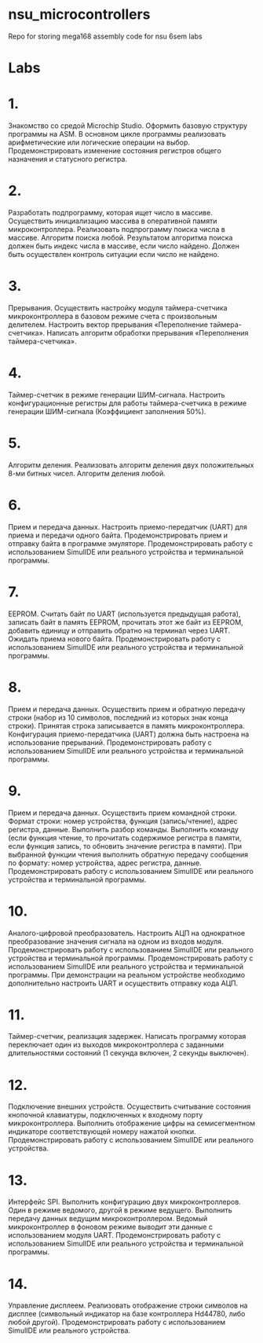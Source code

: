 # nsu_microcontrollers
Repo for storing mega168 assembly code for nsu 6sem labs

# Labs
# 1.
Знакомство со средой Microchip Studio. Оформить базовую структуру программы на ASM. В основном цикле программы реализовать арифметические или логические операции на выбор. Продемонстрировать изменение состояния регистров общего назначения и статусного регистра.
# 2.
Разработать подпрограмму, которая ищет число в массиве. Осуществить инициализацию массива в оперативной памяти микроконтроллера. Реализовать подпрограмму поиска числа в массиве. Алгоритм поиска любой. Результатом алгоритма поиска должен быть индекс числа в массиве, если число найдено. Должен быть осуществлен контроль ситуации если число не найдено. 
# 3. 
Прерывания. Осуществить настройку модуля таймера-счетчика микроконтроллера в базовом режиме счета с произвольным делителем. Настроить вектор прерывания «Переполнение таймера-счетчика». Написать алгоритм обработки прерывания «Переполнения таймера-счетчика».
# 4.
Таймер-счетчик в режиме генерации ШИМ-сигнала. Настроить конфигурационные регистры для работы таймера-счетчика в режиме генерации ШИМ-сигнала (Коэффициент заполнения 50%).
# 5. 
Алгоритм деления. Реализовать алгоритм деления двух положительных 8-ми битных чисел. Алгоритм деления любой. 
# 6. 
Прием и передача данных. Настроить приемо-передатчик (UART) для приема и передачи одного байта. Продемонстрировать прием и отправку байта в программе эмуляторе. Продемонстрировать работу с использованием SimulIDE или реального устройства и терминальной программы.
# 7. 
EEPROM. Считать байт по UART (используется предыдущая работа), записать байт в память EEPROM, прочитать этот же байт из EEPROM, добавить единицу и отправить обратно на терминал через UART. Ожидать приема нового байта. Продемонстрировать работу с использованием SimulIDE или реального устройства и терминальной программы.
# 8. 
Прием и передача данных. Осуществить прием и обратную передачу строки (набор из 10 символов, последний из которых знак конца строки). Принятая строка записывается в память микроконтроллера. Конфигурация приемо-передатчика (UART) должна быть настроена на использование прерываний. Продемонстрировать работу с использованием SimulIDE или реального устройства и терминальной программы.
# 9. 
Прием и передача данных. Осуществить прием командной строки. Формат строки: номер устройства, функция (запись/чтение), адрес регистра, данные. Выполнить разбор команды. Выполнить команду (если функция чтение, то прочитать содержимое регистра в памяти, если функция запись, то обновить значение регистра в памяти). При выбранной функции чтения выполнить обратную передачу сообщения по формату: номер устройства, адрес регистра, данные. Продемонстрировать работу с использованием SimulIDE или реального устройства и терминальной программы.
# 10. 
Аналого-цифровой преобразователь. Настроить АЦП на однократное преобразование значения сигнала на одном из входов модуля. Продемонстрировать работу с использованием SimulIDE или реального устройства и терминальной программы. Продемонстрировать работу с использованием SimulIDE или реального устройства и терминальной программы. При демонстрации на реальном устройстве необходимо дополнительно настроить UART и осуществить отправку кода АЦП.
# 11. 
Таймер-счетчик, реализация задержек. Написать программу которая переключает один из выходов микроконтроллера с заданными длительностями состояний (1 секунда включен, 2 секунды выключен). 
# 12. 
Подключение внешних устройств. Осуществить считывание состояния кнопочной клавиатуры, подключенных к входному порту микроконтроллера. Выполнить отображение цифры на семисегментном индикаторе соответствующей номеру нажатой кнопки. Продемонстрировать работу с использованием SimulIDE или реального устройства.
# 13. 
Интерфейс SPI. Выполнить конфигурацию двух микроконтроллеров. Один в режиме ведомого, другой в режиме ведущего. Выполнить передачу данных ведущим микроконтроллером. Ведомый микроконтроллер в фоновом режиме выводит эти данные с использованием модуля UART. Продемонстрировать работу с использованием SimulIDE или реального устройства и терминальной программы.
# 14. 
Управление дисплеем. Реализовать отображение строки символов на дисплее (символьный индикатор на базе контроллера Hd44780, либо любой другой). Продемонстрировать работу с использованием SimulIDE или реального устройства.

